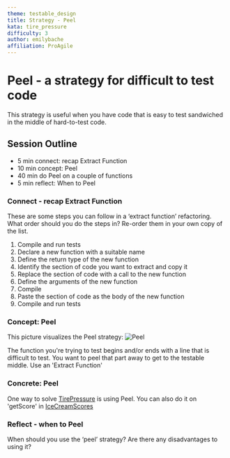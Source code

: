 ```yaml
---
theme: testable_design
title: Strategy - Peel
kata: tire_pressure
difficulty: 3
author: emilybache
affiliation: ProAgile
---
```


# Peel - a strategy for difficult to test code

This strategy is useful when you have code that is easy to test sandwiched in the middle of hard-to-test code.

## Session Outline
 
* 5 min connect: recap Extract Function
* 10 min concept: Peel   
* 40 min do Peel on a couple of functions 
* 5 min reflect: When to Peel
 

### Connect - recap Extract Function
These are some steps you can follow in a ‘extract function’ refactoring. What order should you do the steps in? Re-order them in your own copy of the list.

1. Compile and run tests
1. Declare a new function with a suitable name
1. Define the return type of the new function
1. Identify the section of code you want to extract and copy it
1. Replace the section of code with a call to the new function
1. Define the arguments of the new function
1. Compile
1. Paste the section of code as the body of the new function
1. Compile and run tests


### Concept: Peel
This picture visualizes the Peel strategy:
![Peel](/assets/images/peel.png)

The function you're trying to test begins and/or ends with a line that is difficult to test. You want to peel that part away to get to the testable middle. Use an 'Extract Function' 

### Concrete: Peel
One way to solve [TirePressure](https://github.com/emilybache/custom-start-points/tree/master/start-points/TirePressure) is using Peel. You can also do it on 'getScore' in [IceCreamScores](https://github.com/emilybache/custom-start-points/tree/master/start-points/IceCreamScores/)

### Reflect - when to Peel
When should you use the ‘peel’ strategy? Are there any disadvantages to using it?
